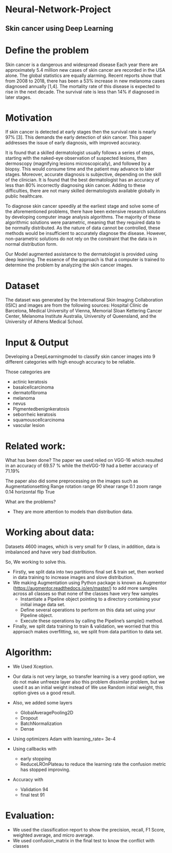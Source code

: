 # Neural-Network-Project
  ## Skin cancer using Deep Learning

# Define the problem

Skin cancer is a dangerous and widespread disease Each year there are approximately 5.4 million new cases of skin cancer are recorded in the USA alone.
The global statistics are equally alarming. 
Recent reports show that from 2008 to 2018, there has been a 53% increase in new melanoma cases diagnosed annually [1,4]. 
The mortality rate of this disease is expected to rise in the next decade.
The survival rate is less than 14% if diagnosed in later stages.

# Motivation
If skin cancer is detected at early stages then the survival rate is nearly 97% [3]. This demands the early detection of skin cancer. This paper addresses the issue of early diagnosis, with improved accuracy.

It is found that a skilled dermatologist usually follows a series of steps, starting with the naked-eye observation of suspected lesions, then dermoscopy (magnifying lesions microscopically), and followed by a biopsy. This would consume time and the patient may advance to later stages. Moreover, accurate diagnosis is subjective, depending on the skill of the clinician. It is found that the best dermatologist has an accuracy of less than 80% incorrectly diagnosing skin cancer. Adding to these difficulties, there are not many skilled dermatologists available globally in public healthcare.

To diagnose skin cancer speedily at the earliest stage and solve some of the aforementioned problems, there have been extensive research solutions by developing computer image analysis algorithms. The majority of these algorithmic solutions were parametric, meaning that they required data to be normally distributed. As the nature of data cannot be controlled, these methods would be insufficient to accurately diagnose the disease. However, non-parametric solutions do not rely on the constraint that the data is in normal distribution form.

Our Model augmented assistance to the dermatologist is provided using deep learning. The essence of the approach is that a computer is trained 
to determine the problem by analyzing the skin cancer images.

# Dataset
The dataset was generated by the International Skin Imaging Collaboration (ISIC) and images are from the following sources: Hospital Clínic de Barcelona, Medical University of Vienna, Memorial Sloan Kettering Cancer Center, Melanoma Institute Australia, University of Queensland, and the University of Athens Medical School.

# Input & Output 
Developing a DeepLearningmodel to classify skin cancer images
into 9 different categories with high enough accuracy to be
reliable.

Those categories are

* actinic keratosis 
* basalcellcarcinoma 
* dermatofibroma 
* melanoma 
* nevus 
* Pigmentedbenignkeratosis
* seborrheic keratosis 
* squamouscellcarcinoma 
* vascular lesion

# Related work: 
What has been done? 
The paper we used relied on VGG-16 which resulted in an accuracy of 69.57 % while the theVGG-19 had a better accuracy of 71.19% 

The paper also did some preprocessing on the images such as
Augmentationsetting   Range
rotation range               90 
shear range                  0.1
zoom range                  0.14 
horizontal flip                True

What are the problems?
* They are more attention to models than distribution data.

# Working about data:
Datasets  4600 images, which is very small for 9 class, in addition, data is imbalanced and have very bad distribution.

So, We working to solve this.

* Firstly, we split data into two partitions final set & train set, then worked in data training to increase images and slove distribution.
* We making Augmentation using 
Python package is known as Augmentor (https://augmentor.readthedocs.io/en/master/) to add more samples across all classes so that none of the classes have very few samples
    - Instantiate a Pipeline object pointing to a directory containing your initial image data set.
    - Define several operations to perform on this data set using your Pipeline object.
    - Execute these operations by calling the Pipeline’s sample() method.
* Finally, we split data training to train & validation, we worried that this approach makes overfitting, so, we split from data partition to data set.


# Algorithm:
 * We Used  Xception.

* Our data is not very large, so transfer learning is a very good option, we do not make unfreeze layer also this problem dissimilar problem, but we used it as an initial weight instead of 
We use Random initial weight, this option gives us a good result.

* Also, we added some layers
  - GlobalAveragePooling2D
  - Dropout
  - BatchNormalization
  - Dense
* Using optimizers Adam with learning_rate= 3e-4
* Using callbacks with 
  - early stopping 
  - ReduceLROnPlateau to reduce the learning rate the confusion metric has stopped improving. 
 

* Accuracy with 
  - Validation 94
  - final test 91

# Evaluation:
* We used the classification report to show the precision, recall, F1 Score, weighted average, and micro average.
* We used confusion_matrix in the final test to know the conflict with classes


